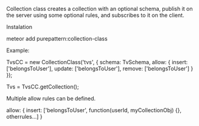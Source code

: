 Collection class creates a collection with an optional schema, publish it on the server using some optional rules, and subscribes to it on the client.


Instalation

meteor add purepattern:collection-class

Example:

TvsCC = new CollectionClass('tvs', {
  schema: TvSchema,
  allow: {
    insert: ['belongsToUser'],
    update: ['belongsToUser'],
    remove: ['belongsToUser']
  }
});

Tvs = TvsCC.getCollection();

Multiple allow rules can be defined.

  allow: {
    insert: ['belongsToUser', function(userId, myCollectionObj) {}, otherrules...]
  }
